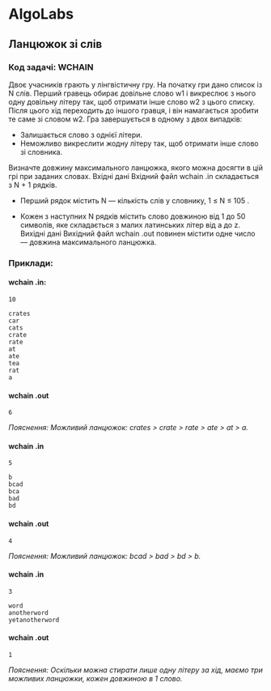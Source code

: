 # AlgoLabs
## Ланцюжок зi слiв 
### Код задачi: WCHAIN
Двоє учасникiв грають у лiнгвiстичну гру. На початку гри дано список iз N слiв.
Перший гравець обирає довiльне слово w1 i викреслює з нього одну довiльну лiтеру
так, щоб отримати iнше слово w2 з цього списку. Пiсля цього хiд переходить до
iншого гравця, i вiн намагається зробити те саме зi словом w2.
Гра завершується в одному з двох випадкiв:
- Залишається слово з однiєї лiтери.
- Неможливо викреслити жодну лiтеру так, щоб отримати iнше слово зi словника.

Визначте довжину максимального ланцюжка, якого можна досягти в цiй грi при
заданих словах.
Вхiднi данi
Вхiдний файл wchain .in складається з N + 1 рядкiв.
- Перший рядок мiстить N — кiлькiсть слiв у словнику, 1 ≤ N ≤ 105
.

- Кожен з наступних N рядкiв мiстить слово довжиною вiд 1 до 50 символiв, яке
складається з малих латинських лiтер вiд a до z.
Вихiднi данi
Вихiдний файл wchain .out повинен мiстити одне число — довжина максимального
ланцюжка.


### Приклади:
#### wchain .in:
    10
    
    crates
    car
    cats
    crate
    rate
    at
    ate
    tea
    rat
    a

#### wchain .out
    6
*Пояснення: Можливий ланцюжок: crates > crate > rate > ate > at > a.*


#### wchain .in
    5
    
    b
    bcad
    bca
    bad
    bd
#### wchain .out
    4
*Пояснення: Можливий ланцюжок: bcad > bad > bd > b.*
#### wchain .in
    3
    
    word
    anotherword
    yetanotherword
#### wchain .out
    1
*Пояснення: Оскiльки можна стирати лише одну лiтеру за хiд, маємо три можливих
ланцюжки, кожен довжиною в 1 слово.*
